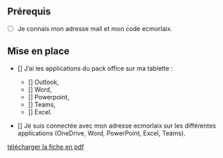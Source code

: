 
## Prérequis

- [ ] Je connais mon adresse mail et mon code ecmorlaix.

## Mise en place

- [] J’ai les applications du pack office sur ma tablette :
  - [] Outlook,
  - [] Word,
  - [] Powerpoint,
  - [] Teams,
  - [] Excel.

- [] Je suis connectée avec mon adresse ecmorlaix sur les différentes applications (OneDrive, Word, PowerPoint, Excel, Teams).


[télécharger la fiche en pdf](./pdf/Fiche_suivi_atelier_tablette.pdf)


